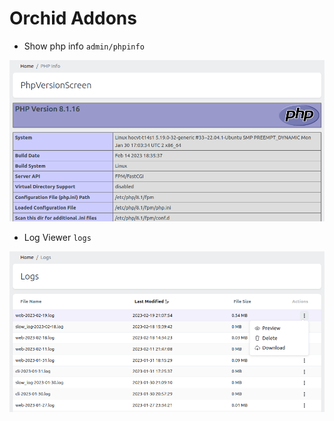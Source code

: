 # Orchid Addons

- Show php info `admin/phpinfo`

![Php info](phpinfo.png)

- Log Viewer `logs`

![Log Viewer](logviewer.png)

